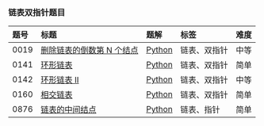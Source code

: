 ### 链表双指针题目

| 题号 | 标题                                                                                        | 题解                                                                                                                                                                                        | 标签         | 难度 |
| :--- | :------------------------------------------------------------------------------------------ | :------------------------------------------------------------------------------------------------------------------------------------------------------------------------------------------ | :----------- | :--- |
| 0019 | [删除链表的倒数第 N 个结点](https://leetcode.cn/problems/remove-nth-node-from-end-of-list/) | [Python](https://github.com/itcharge/LeetCode-Py/blob/main/Solutions/0019.%20%E5%88%A0%E9%99%A4%E9%93%BE%E8%A1%A8%E7%9A%84%E5%80%92%E6%95%B0%E7%AC%AC%20N%20%E4%B8%AA%E7%BB%93%E7%82%B9.md) | 链表、双指针 | 中等 |
| 0141 | [环形链表](https://leetcode.cn/problems/linked-list-cycle/)                                 | [Python](https://github.com/itcharge/LeetCode-Py/blob/main/Solutions/0141.%20%E7%8E%AF%E5%BD%A2%E9%93%BE%E8%A1%A8.md)                                                                       | 链表、双指针 | 简单 |
| 0142 | [环形链表 II](https://leetcode.cn/problems/linked-list-cycle-ii/)                           | [Python](https://github.com/itcharge/LeetCode-Py/blob/main/Solutions/0142.%20%E7%8E%AF%E5%BD%A2%E9%93%BE%E8%A1%A8%20II.md)                                                                  | 链表、双指针 | 中等 |
| 0160 | [相交链表](https://leetcode.cn/problems/intersection-of-two-linked-lists/)                  | [Python](https://github.com/itcharge/LeetCode-Py/blob/main/Solutions/0160.%20%E7%9B%B8%E4%BA%A4%E9%93%BE%E8%A1%A8.md)                                                                       | 链表、双指针 | 简单 |
| 0876 | [链表的中间结点](https://leetcode.cn/problems/middle-of-the-linked-list/)                   | [Python](https://github.com/itcharge/LeetCode-Py/blob/main/Solutions/0876.%20%E9%93%BE%E8%A1%A8%E7%9A%84%E4%B8%AD%E9%97%B4%E7%BB%93%E7%82%B9.md)                                            | 链表、指针   | 简单 |

